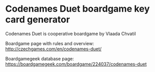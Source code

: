 # Codenames Duet boardgame key card generator

Codenames Duet is cooperative boardgame by Vlaada Chvatil

Boardgame page with rules and overview:
http://czechgames.com/en/codenames-duet/

Boardgamegeek database page: 
https://boardgamegeek.com/boardgame/224037/codenames-duet
